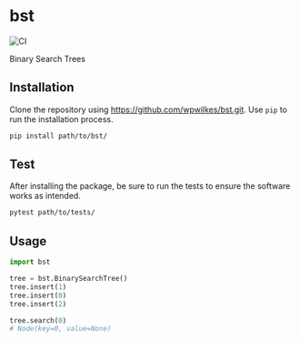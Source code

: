 # bst

![CI](https://github.com/wpwilkes/bst/actions/workflows/python-package.yml/badge.svg?branch=develop)

Binary Search Trees

## Installation

Clone the repository using https://github.com/wpwilkes/bst.git.
Use `pip` to run the installation process.

```bash
pip install path/to/bst/
```

## Test

After installing the package, be sure to run the tests to ensure the
software works as intended.

```bash
pytest path/to/tests/
```

## Usage

```python
import bst

tree = bst.BinarySearchTree()
tree.insert(1)
tree.insert(0)
tree.insert(2)

tree.search(0)
# Node(key=0, value=None)
```
